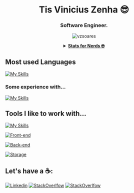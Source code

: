 <h1 align="center">Tis Vinicius Zenha 😎</h1>
<h3 align="center">Software Engineer.</h3>

<p align="center">
  <img src="https://komarev.com/ghpvc/?username=vzsoares&label=Profile%20views&color=0e75b6&style=flat" alt="vzsoares" />
</p>

<details align="center">
  <summary align="center">
    <u><strong>Stats for Nerds 🤓</strong></u>
  </summary>


  [![Stats](https://github-readme-streak-stats.herokuapp.com?user=vzsoares&theme=tokyonight)](https://git.io/streak-stats)

  [![Stats](https://github-readme-stats.vercel.app/api?username=vzsoares&show_icons=true&theme=github_dark&layout=compact&include_all_commits=true)](https://github.com/vzsoares/github-readme-stats)

  [![Top Langs](https://github-readme-stats.vercel.app/api/top-langs/?username=vzsoares&hide=scss,coffeescript,jupyter%20notebook,CSS,html&exclude_repo=&langs_count=8&layout=compact&theme=github_dark)](https://github.com/vzsoares/github-readme-stats)

</details>

## Most used Languages
[![My Skills](https://skillicons.dev/icons?i=ts,js,py,go)]()

### Some experience with...
[![My Skills](https://skillicons.dev/icons?i=lua,c)]()

## Tools I like to work with...
[![My Skills](https://skillicons.dev/icons?i=linux,git,github,neovim,bash)]()

[![Front-end](https://skillicons.dev/icons?i=react,next,tailwind,jest)]()

[![Back-end](https://skillicons.dev/icons?i=nodejs,aws,terraform,ansible,docker)]()

[![Storage](https://skillicons.dev/icons?i=postgres,redis,dynamodb,mongo,sqlite)]()


## Let's have a ☕️:

[![Linkedin](https://skillicons.dev/icons?i=linkedin)](https://www.linkedin.com/in/vinicius-zenha)
[![StackOverlfow](https://skillicons.dev/icons?i=stackoverflow)](https://stackoverflow.com/users/16923160/visualvim)
[![StackOverlfow](https://skillicons.dev/icons?i=gmail)](mailto:vinicius.zenha@gmail.com)

